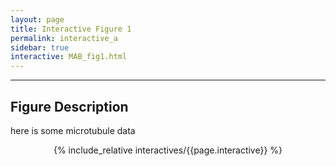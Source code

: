 ```yaml
---
layout: page
title: Interactive Figure 1
permalink: interactive_a
sidebar: true
interactive: MAB_fig1.html
---
```

---

## Figure Description
here is some microtubule data

<!-- The below line includes the interactive figure. Do not change! -->
<center>

{% include_relative interactives/{{page.interactive}} %}

</center>


